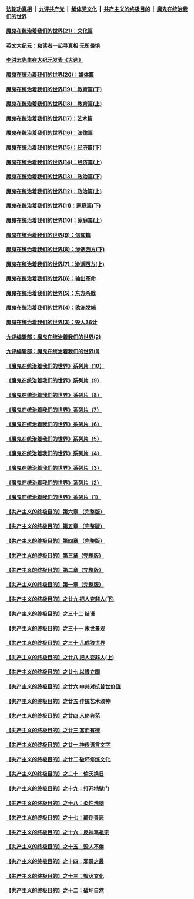 ####  [法轮功真相](../../../../basic/blob/master/README.md?t=01200331) &nbsp;|&nbsp; [九评共产党](../../../../9ping.md/blob/master/README.md?t=01200331) &nbsp;|&nbsp; [解体党文化](../../../../jtdwh.md/blob/master/README.md?t=01200331)  &nbsp;|&nbsp; [共产主义的终极目的](../../../../gczydzjmd.md/blob/master/README.md?t=01200331) &nbsp;|&nbsp; [魔鬼在统治我们的世界](../../../../mgztzwmdsj.md/blob/master/README.md?t=01200331) 

#### [魔鬼在统治着我们的世界(21)：文化篇](../pages/nsc422/n10597706.md?t=01200331) 

#### [英文大纪元：和读者一起寻真相 无所畏惧](../pages/nsc422/n12542027.md?t=01200331) 

#### [李洪志先生在大纪元发表《大选》](../pages/nsc422/n12534746.md?t=01200331) 

#### [魔鬼在统治着我们的世界(20)：媒体篇](../pages/nsc422/n10586579.md?t=01200331) 

#### [魔鬼在统治着我们的世界(19)：教育篇(下)](../pages/nsc422/n10564808.md?t=01200331) 

#### [魔鬼在统治着我们的世界(18)：教育篇(上)](../pages/nsc422/n10526970.md?t=01200331) 

#### [魔鬼在统治着我们的世界(17)：艺术篇](../pages/nsc422/n10499093.md?t=01200331) 

#### [魔鬼在统治着我们的世界(16)：法律篇](../pages/nsc422/n10485969.md?t=01200331) 

#### [魔鬼在统治着我们的世界(15)：经济篇(下)](../pages/nsc422/n10469975.md?t=01200331) 

#### [魔鬼在统治着我们的世界(14)：经济篇(上)](../pages/nsc422/n10457370.md?t=01200331) 

#### [魔鬼在统治着我们的世界(13)：政治篇(下)](../pages/nsc422/n10448270.md?t=01200331) 

#### [魔鬼在统治着我们的世界(12)：政治篇(上)](../pages/nsc422/n10444576.md?t=01200331) 

#### [魔鬼在统治着我们的世界(11)：家庭篇(下)](../pages/nsc422/n10440961.md?t=01200331) 

#### [魔鬼在统治着我们的世界(10)：家庭篇(上)](../pages/nsc422/n10435448.md?t=01200331) 

#### [魔鬼在统治着我们的世界(9)：信仰篇](../pages/nsc422/n10432159.md?t=01200331) 

#### [魔鬼在统治着我们的世界(8)：渗透西方(下)](../pages/nsc422/n10429603.md?t=01200331) 

#### [魔鬼在统治着我们的世界(7)：渗透西方(上)](../pages/nsc422/n10426013.md?t=01200331) 

#### [魔鬼在统治着我们的世界(6)：输出革命](../pages/nsc422/n10421536.md?t=01200331) 

#### [魔鬼在统治着我们的世界(5)：东方杀戮](../pages/nsc422/n10417707.md?t=01200331) 

#### [魔鬼在统治着我们的世界(4)：欧洲发端](../pages/nsc422/n10414890.md?t=01200331) 

#### [魔鬼在统治着我们的世界(3)：毁人36计](../pages/nsc422/n10411583.md?t=01200331) 

#### [九评编辑部：魔鬼在统治着我们的世界(2)](../pages/nsc422/n10410036.md?t=01200331) 

#### [九评编辑部：魔鬼在统治着我们的世界(1)](../pages/nsc422/n10406825.md?t=01200331) 

#### [《魔鬼在统治着我们的世界》系列片（10）](../pages/nsc422/n12292670.md?t=01200331) 

#### [《魔鬼在统治着我们的世界》系列片（9）](../pages/nsc422/n12290859.md?t=01200331) 

#### [《魔鬼在统治着我们的世界》系列片（8）](../pages/nsc422/n12287445.md?t=01200331) 

#### [《魔鬼在统治着我们的世界》系列片（7）](../pages/nsc422/n12283425.md?t=01200331) 

#### [《魔鬼在统治着我们的世界》系列片（6）](../pages/nsc422/n12282314.md?t=01200331) 

#### [《魔鬼在统治着我们的世界》系列片（5）](../pages/nsc422/n12281419.md?t=01200331) 

#### [《魔鬼在统治着我们的世界》系列片（4）](../pages/nsc422/n12274024.md?t=01200331) 

#### [《魔鬼在统治着我们的世界》系列片（3）](../pages/nsc422/n12271322.md?t=01200331) 

#### [《魔鬼在统治着我们的世界》系列片（2）](../pages/nsc422/n12269049.md?t=01200331) 

#### [《魔鬼在统治着我们的世界》系列片（1）](../pages/nsc422/n12267575.md?t=01200331) 

#### [【共产主义的终极目的】第六章 （完整版）](../pages/nsc422/n11428913.md?t=01200331) 

#### [【共产主义的终极目的】第五章 （完整版）](../pages/nsc422/n11428912.md?t=01200331) 

#### [【共产主义的终极目的】第四章 （完整版）](../pages/nsc422/n11428907.md?t=01200331) 

#### [【共产主义的终极目的】第三章（完整版）](../pages/nsc422/n11428848.md?t=01200331) 

#### [【共产主义的终极目的】第二章（完整版）](../pages/nsc422/n11428831.md?t=01200331) 

#### [【共产主义的终极目的】第一章（完整版）](../pages/nsc422/n11417651.md?t=01200331) 

#### [【共产主义的终极目的】之廿九 把人变非人(下)](../pages/nsc422/n11344140.md?t=01200331) 

#### [【共产主义的终极目的】之三十二 结语](../pages/nsc422/n11360535.md?t=01200331) 

#### [【共产主义的终极目的】之三十一 末世景观](../pages/nsc422/n11351129.md?t=01200331) 

#### [【共产主义的终极目的】之三十 几成狼世界](../pages/nsc422/n11348280.md?t=01200331) 

#### [【共产主义的终极目的】之廿八 把人变非人(上)](../pages/nsc422/n11340492.md?t=01200331) 

#### [【共产主义的终极目的】之廿七 以恨立国](../pages/nsc422/n11336944.md?t=01200331) 

#### [【共产主义的终极目的】之廿六 中共对抗普世价值](../pages/nsc422/n11324785.md?t=01200331) 

#### [【共产主义的终极目的】之廿五 传统艺术颂神](../pages/nsc422/n11296396.md?t=01200331) 

#### [【共产主义的终极目的】之廿四 人伦典范](../pages/nsc422/n11296397.md?t=01200331) 

#### [【共产主义的终极目的】之廿三 富而有德](../pages/nsc422/n11283598.md?t=01200331) 

#### [【共产主义的终极目的】之廿一 神传语言文字](../pages/nsc422/n11263265.md?t=01200331) 

#### [【共产主义的终极目的】之廿二 破坏修炼文化](../pages/nsc422/n11245728.md?t=01200331) 

#### [【共产主义的终极目的】之二十：偷天换日](../pages/nsc422/n11238846.md?t=01200331) 

#### [【共产主义的终极目的】之十九：打开地狱门](../pages/nsc422/n11206376.md?t=01200331) 

#### [【共产主义的终极目的】之十八：柔性洗脑](../pages/nsc422/n11199994.md?t=01200331) 

#### [【共产主义的终极目的】之十七：颠倒善恶](../pages/nsc422/n11179782.md?t=01200331) 

#### [【共产主义的终极目的】之十六：反神骂祖宗](../pages/nsc422/n11166798.md?t=01200331) 

#### [【共产主义的终极目的】之十五：毁人不倦](../pages/nsc422/n11166792.md?t=01200331) 

#### [【共产主义的终极目的】之十四：邪恶之最](../pages/nsc422/n11150249.md?t=01200331) 

#### [【共产主义的终极目的】之十三：毁灭文化](../pages/nsc422/n11135227.md?t=01200331) 

#### [【共产主义的终极目的】之十二：破坏自然](../pages/nsc422/n11135214.md?t=01200331) 

